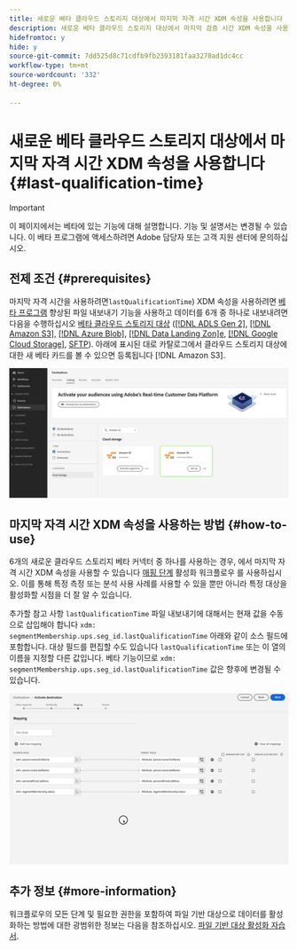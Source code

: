 ```yaml
---
title: 새로운 베타 클라우드 스토리지 대상에서 마지막 자격 시간 XDM 속성을 사용합니다
description: 새로운 베타 클라우드 스토리지 대상에서 마지막 검증 시간 XDM 속성을 사용하는 방법을 알아봅니다
hidefromtoc: y
hide: y
source-git-commit: 7dd525d8c71cdfb9fb2393181faa3270ad1dc4cc
workflow-type: tm+mt
source-wordcount: '332'
ht-degree: 0%

---
```


# 새로운 베타 클라우드 스토리지 대상에서 마지막 자격 시간 XDM 속성을 사용합니다 {#last-qualification-time}

>[!IMPORTANT]
> 
>이 페이지에서는 베타에 있는 기능에 대해 설명합니다. 기능 및 설명서는 변경될 수 있습니다. 이 베타 프로그램에 액세스하려면 Adobe 담당자 또는 고객 지원 센터에 문의하십시오.

## 전제 조건 {#prerequisites}

마지막 자격 시간을 사용하려면`lastQualificationTime`) XDM 속성을 사용하려면 [베타 프로그램](/help/release-notes/2022/october-2022.md#destinations) 향상된 파일 내보내기 기능을 사용하고 데이터를 6개 중 하나로 내보내려면 다음을 수행하십시오 [베타 클라우드 스토리지 대상](/help/release-notes/2022/october-2022.md#destinations) ([[!DNL ADLS Gen 2]](/help/destinations/catalog/cloud-storage/adls-gen2.md), [[!DNL Amazon S3]](/help/destinations/catalog/cloud-storage/amazon-s3.md), [[!DNL Azure Blob]](/help/destinations/catalog/cloud-storage/azure-blob.md), [[!DNL Data Landing Zon]e](/help/destinations/catalog/cloud-storage/data-landing-zone.md), [[!DNL Google Cloud Storage]](/help/destinations/catalog/cloud-storage/google-cloud-storage.md), [SFTP](/help/destinations/catalog/cloud-storage/sftp.md)). 아래에 표시된 대로 카탈로그에서 클라우드 스토리지 대상에 대한 새 베타 카드를 볼 수 있으면 등록됩니다 [!DNL Amazon S3].

![새로운 Amazon S3 베타 카드를 보여주는 이미지](/help/destinations/assets/ui/activate-destinations/new-amazon-s3-beta-card.png)

## 마지막 자격 시간 XDM 속성을 사용하는 방법 {#how-to-use}

6개의 새로운 클라우드 스토리지 베타 커넥터 중 하나를 사용하는 경우, 에서 마지막 자격 시간 XDM 속성을 사용할 수 있습니다 [매핑 단계](//help/destinations/ui/activate-batch-profile-destinations.md#mapping) 활성화 워크플로우 를 사용하십시오. 이를 통해 특정 측정 또는 분석 사용 사례를 사용할 수 있을 뿐만 아니라 특정 대상을 활성화할 시점을 더 잘 알 수 있습니다.

추가할 참고 사항 `lastQualificationTime` 파일 내보내기에 대해서는 현재 값을 수동으로 삽입해야 합니다 `xdm: segmentMembership.ups.seg_id.lastQualificationTime` 아래와 같이 소스 필드에 포함합니다. 대상 필드를 편집할 수도 있습니다 `lastQualificationTime` 또는 이 열의 이름을 지정할 다른 값입니다. 베타 기능이므로 `xdm: segmentMembership.ups.seg_id.lastQualificationTime` 값은 향후에 변경될 수 있습니다.

![마지막 자격 시간을 보여주는 화면 기록 XDM 속성을 매핑 단계에 붙여 넣습니다](/help/destinations/ui/last-qualification-time.gif)

## 추가 정보 {#more-information}

워크플로우의 모든 단계 및 필요한 권한을 포함하여 파일 기반 대상으로 데이터를 활성화하는 방법에 대한 광범위한 정보는 다음을 참조하십시오. [파일 기반 대상 활성화 자습서](/help/destinations/ui/activate-batch-profile-destinations.md).